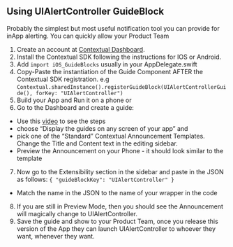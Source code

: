 

## Using UIAlertController GuideBlock

Probably the simplest but most useful notification tool you can provide for inApp alerting. You can quickly allow your Product Team 

1. Create an account at [Contextual Dashboard](https://dashboard.contextu.al/ "Contextual Dashboard").
2. Install the Contextual SDK following the instructions for IOS or Android.
3. Add `import iOS_GuideBlocks` usually in your AppDelegate.swift
4. Copy-Paste the instantiation of the Guide Component AFTER the Contextual SDK registration. e.g `Contextual.sharedInstance().registerGuideBlock(UIAlertControllerGuide(), forKey: "UIAlertController")`
5. Build your App and Run it on a phone or 
6. Go to the Dashboard and create a guide:
 * Use this [video]( https://vimeo.com/863886653#t=0m58s "Another Guide Creation How-to") to see the steps
 * choose “Display the guides on any screen of your app” and 
 * pick one of the “Standard” Contextual Announcement Templates. Change the Title and Content text in the editing sidebar.
 * Preview the Announcement on your Phone - it should look similar to the template
7. Now go to the Extensibility section in the sidebar and paste in the JSON as follows:
`
{
  "guideBlockKey": "UIAlertController"
}
`
 * Match the name in the JSON to the name of your wrapper in the code

8. If you are still in Preview Mode, then you should see the Announcement will magically change to UIAlertController.
9. Save the guide and show to your Product Team, once you release this version of the App they can launch UIAlertController to whoever they want, whenever they want.

